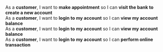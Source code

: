 As a **customer**, I want to **make appointment** so I can **visit the bank to create a new account** <br>
As a **customer**, I want to **login to my account** so I can **view my account balance** <br>
As a **customer**, I want to **login to my account** so I can **view my account balance** <br>
As a **customer**, I want to **login to my account** so I can **perform online transaction** <br>

